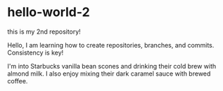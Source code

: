 # hello-world-2
this is my 2nd repository!

Hello, I am learning how to create repositories, branches, and commits. Consistency is key!

I'm into Starbucks vanilla bean scones and drinking their cold brew with almond milk.
I also enjoy mixing their dark caramel sauce with brewed coffee.
